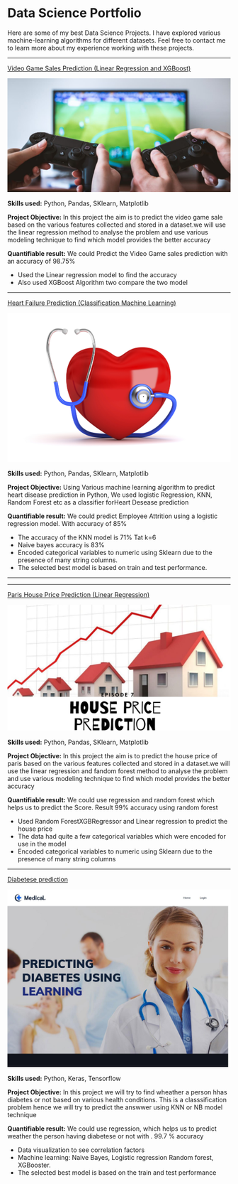# Data Science Portfolio

Here are some of my best Data Science Projects. I have explored various machine-learning algorithms for different datasets. Feel free to contact me to learn more about my experience working with these projects.

***

[Video Game Sales Prediction (Linear Regression and XGBoost)](https://github.com/ImVikashKr/Video-game-sales-prediction)

<img src="images/vg.jpg?raw=true"/>

**Skills used:** Python, Pandas, SKlearn, Matplotlib

**Project Objective:**  In this project the aim is to predict the video game sale based on the various features collected and stored in a dataset.we will use the linear regression method to analyse the problem and use various modeling technique to find which model provides the better accuracy 

**Quantifiable result:** We could Predict the Video Game sales prediction with an accuracy of 98.75%
- Used the Linear regression model to find the accuracy 
- Also used XGBoost Algorithm two compare the two model

***

[Heart Failure Prediction (Classification Machine Learning)](https://github.com/ImVikashKr/Heart-failure-prediction)

<img src="images/heartfailure.jpg?raw=true"/>

**Skills used:** Python, Pandas, SKlearn, Matplotlib

**Project Objective:**  Using Various machine learning algorithm to predict heart disease prediction in Python, We used logistic  Regression,  KNN, Random Forest etc as a classifier forHeart Desease prediction

**Quantifiable result:**  We could predict Employee Attrition using a logistic regression model. With accuracy of 85%
- The accuracy of the KNN model is 71% Tat k=6
- Naive bayes accuracy is 83%
- Encoded categorical variables to numeric using Sklearn due to the presence of many string columns.
- The selected best model is based on train and test performance.


***
***

[Paris House Price Prediction (Linear Regression)](https://github.com/ImVikashKr/Paris-House-price-prediction)

<img src="images/houseprice.jpg?raw=true"/>

**Skills used:** Python, Pandas, SKlearn, Matplotlib

**Project Objective:** In this project the aim is to predict the house price of paris based on the various features collected and stored in a dataset.we will use the linear regression  and fandom forest method to analyse the problem and use various modeling technique to find which model provides the better accuracy

**Quantifiable result:**  We could use regression and random forest which helps us to predict the Score. Result 99% accuracy using random forest 
- Used Random ForestXGBRegressor and Linear regression to predict the house price
- The data had quite a few categorical variables which were encoded for use in the model
- Encoded categorical variables to numeric using Sklearn due to the presence of many string columns

***

[Diabetese prediction ](https://github.com/ImVikashKr/Diabetese-prediction)

<img src="images/diabetese.jpg?raw=true"/>

**Skills used:** Python, Keras, Tensorflow

**Project Objective:** In this project we will try to find wheather a person hhas diabetes or not based on various health conditions. This is a classsification problem hence we will try to predict the answwer using KNN or NB model technique

**Quantifiable result:**  We could use regression, which helps us to predict weather the person having diabetese or not with . 99.7 % accuracy
- Data visualization to see correlation factors
- Machine learning: Naive Bayes,  Logistic  regression Random forest, XGBooster.
- The selected best model is based on the train and test performance
